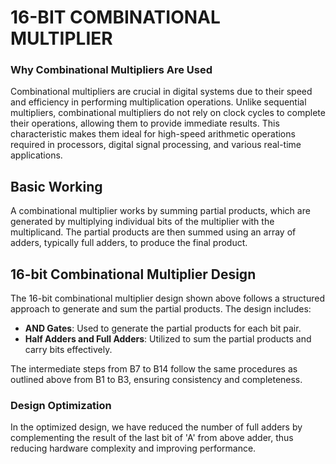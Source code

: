 # 16-BIT COMBINATIONAL MULTIPLIER 

### Why Combinational Multipliers Are Used

Combinational multipliers are crucial in digital systems due to their speed and efficiency in performing multiplication operations. Unlike sequential multipliers, combinational multipliers do not rely on clock cycles to complete their operations, allowing them to provide immediate results. This characteristic makes them ideal for high-speed arithmetic operations required in processors, digital signal processing, and various real-time applications.

## Basic Working

A combinational multiplier works by summing partial products, which are generated by multiplying individual bits of the multiplier with the multiplicand. The partial products are then summed using an array of adders, typically full adders, to produce the final product.

## 16-bit Combinational Multiplier Design

The 16-bit combinational multiplier design shown above follows a structured approach to generate and sum the partial products. The design includes:

- **AND Gates**: Used to generate the partial products for each bit pair.
- **Half Adders and Full Adders**: Utilized to sum the partial products and carry bits effectively.

The intermediate steps from B7 to B14 follow the same procedures as outlined above from B1 to B3, ensuring consistency and completeness.

### Design Optimization

In the optimized design, we have reduced the number of full adders by complementing the result of the last bit of 'A' from above adder, thus reducing hardware complexity and improving performance. 
